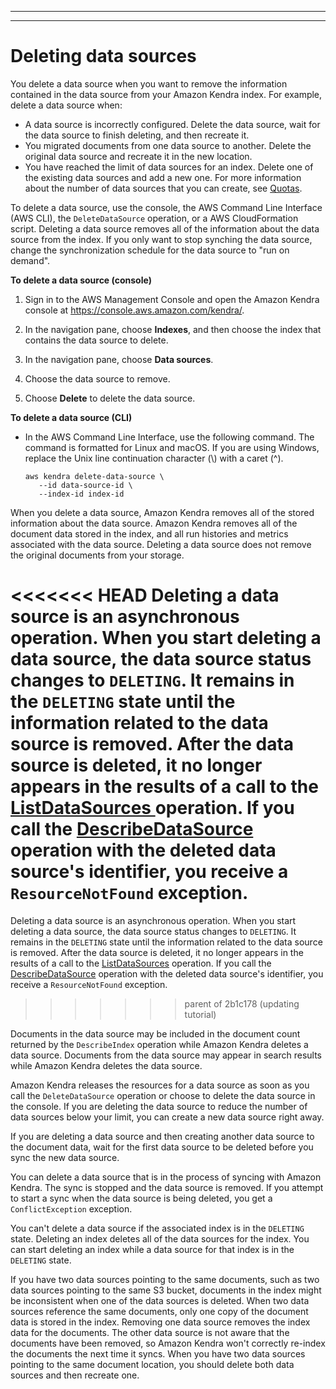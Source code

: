 --------

--------

# Deleting data sources<a name="delete-data-source"></a>

You delete a data source when you want to remove the information contained in the data source from your Amazon Kendra index\. For example, delete a data source when:
+ A data source is incorrectly configured\. Delete the data source, wait for the data source to finish deleting, and then recreate it\.
+ You migrated documents from one data source to another\. Delete the original data source and recreate it in the new location\.
+ You have reached the limit of data sources for an index\. Delete one of the existing data sources and add a new one\. For more information about the number of data sources that you can create, see [Quotas](quotas.md#quota-details)\.

To delete a data source, use the console, the AWS Command Line Interface \(AWS CLI\), the `DeleteDataSource` operation, or a AWS CloudFormation script\. Deleting a data source removes all of the information about the data source from the index\. If you only want to stop synching the data source, change the synchronization schedule for the data source to "run on demand"\.

**To delete a data source \(console\)**

1. Sign in to the AWS Management Console and open the Amazon Kendra console at [https://console\.aws\.amazon\.com/kendra/](https://console.aws.amazon.com/kendra/)\.

1. In the navigation pane, choose **Indexes**, and then choose the index that contains the data source to delete\.

1. In the navigation pane, choose **Data sources**\.

1. Choose the data source to remove\.

1. Choose **Delete** to delete the data source\.

**To delete a data source \(CLI\)**
+ In the AWS Command Line Interface, use the following command\. The command is formatted for Linux and macOS\. If you are using Windows, replace the Unix line continuation character \(\\\) with a caret \(^\)\.

  ```
  aws kendra delete-data-source \
     --id data-source-id \
     --index-id index-id
  ```

When you delete a data source, Amazon Kendra removes all of the stored information about the data source\. Amazon Kendra removes all of the document data stored in the index, and all run histories and metrics associated with the data source\. Deleting a data source does not remove the original documents from your storage\.

<<<<<<< HEAD
Deleting a data source is an asynchronous operation\. When you start deleting a data source, the data source status changes to `DELETING`\. It remains in the `DELETING` state until the information related to the data source is removed\. After the data source is deleted, it no longer appears in the results of a call to the [ ListDataSources ](API_ListDataSources.md) operation\. If you call the [ DescribeDataSource ](API_DescribeDataSource.md) operation with the deleted data source's identifier, you receive a `ResourceNotFound` exception\.
=======
Deleting a data source is an asynchronous operation\. When you start deleting a data source, the data source status changes to `DELETING`\. It remains in the `DELETING` state until the information related to the data source is removed\. After the data source is deleted, it no longer appears in the results of a call to the [ListDataSources](API_ListDataSources.md) operation\. If you call the [DescribeDataSource](API_DescribeDataSource.md) operation with the deleted data source's identifier, you receive a `ResourceNotFound` exception\.
>>>>>>> parent of 2b1c178 (updating tutorial)

Documents in the data source may be included in the document count returned by the `DescribeIndex` operation while Amazon Kendra deletes a data source\. Documents from the data source may appear in search results while Amazon Kendra deletes the data source\.

Amazon Kendra releases the resources for a data source as soon as you call the `DeleteDataSource` operation or choose to delete the data source in the console\. If you are deleting the data source to reduce the number of data sources below your limit, you can create a new data source right away\.

If you are deleting a data source and then creating another data source to the document data, wait for the first data source to be deleted before you sync the new data source\.

You can delete a data source that is in the process of syncing with Amazon Kendra\. The sync is stopped and the data source is removed\. If you attempt to start a sync when the data source is being deleted, you get a `ConflictException` exception\.

You can't delete a data source if the associated index is in the `DELETING` state\. Deleting an index deletes all of the data sources for the index\. You can start deleting an index while a data source for that index is in the `DELETING` state\.

If you have two data sources pointing to the same documents, such as two data sources pointing to the same S3 bucket, documents in the index might be inconsistent when one of the data sources is deleted\. When two data sources reference the same documents, only one copy of the document data is stored in the index\. Removing one data source removes the index data for the documents\. The other data source is not aware that the documents have been removed, so Amazon Kendra won't correctly re\-index the documents the next time it syncs\. When you have two data sources pointing to the same document location, you should delete both data sources and then recreate one\.